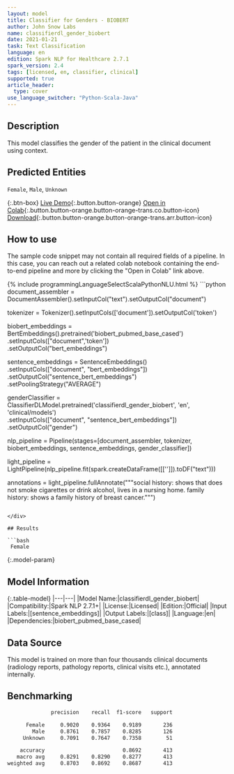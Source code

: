 ```yaml
---
layout: model
title: Classifier for Genders - BIOBERT
author: John Snow Labs
name: classifierdl_gender_biobert
date: 2021-01-21
task: Text Classification
language: en
edition: Spark NLP for Healthcare 2.7.1
spark_version: 2.4
tags: [licensed, en, classifier, clinical]
supported: true
article_header:
  type: cover
use_language_switcher: "Python-Scala-Java"
---
```


## Description

This model classifies the gender of the patient in the clinical document using context.

## Predicted Entities

`Female`, `Male`, `Unknown`

{:.btn-box}
[Live Demo](https://demo.johnsnowlabs.com/healthcare/CLASSIFICATION_GENDER/){:.button.button-orange}
[Open in Colab](https://colab.research.google.com/github/JohnSnowLabs/spark-nlp-workshop/blob/master/tutorials/Certification_Trainings/Healthcare/21_Gender_Classifier.ipynb){:.button.button-orange.button-orange-trans.co.button-icon}
[Download](https://s3.amazonaws.com/auxdata.johnsnowlabs.com/clinical/models/classifierdl_gender_biobert_en_2.7.1_2.4_1611247084544.zip){:.button.button-orange.button-orange-trans.arr.button-icon}

## How to use

The sample code snippet may not contain all required fields of a pipeline. In this case, you can reach out a related colab notebook containing the end-to-end pipeline and more by clicking the "Open in Colab" link above.




<div class="tabs-box" markdown="1">
{% include programmingLanguageSelectScalaPythonNLU.html %}
```python
document_assembler = DocumentAssembler().setInputCol("text").setOutputCol("document")

tokenizer = Tokenizer().setInputCols(['document']).setOutputCol('token')

biobert_embeddings = BertEmbeddings().pretrained('biobert_pubmed_base_cased') \
        .setInputCols(["document",'token'])\
        .setOutputCol("bert_embeddings")

sentence_embeddings = SentenceEmbeddings() \
     .setInputCols(["document", "bert_embeddings"]) \
     .setOutputCol("sentence_bert_embeddings") \
     .setPoolingStrategy("AVERAGE")

genderClassifier = ClassifierDLModel.pretrained('classifierdl_gender_biobert', 'en', 'clinical/models') \
       .setInputCols(["document", "sentence_bert_embeddings"]) \
       .setOutputCol("gender")

nlp_pipeline = Pipeline(stages=[document_assembler, tokenizer, biobert_embeddings, sentence_embeddings, gender_classifier])

light_pipeline = LightPipeline(nlp_pipeline.fit(spark.createDataFrame([['']]).toDF("text")))

annotations = light_pipeline.fullAnnotate("""social history: shows that  does not smoke cigarettes or drink alcohol, lives in a nursing home. family history: shows a family history of breast cancer.""")
```

</div>

## Results

```bash
 Female
```

{:.model-param}
## Model Information

{:.table-model}
|---|---|
|Model Name:|classifierdl_gender_biobert|
|Compatibility:|Spark NLP 2.7.1+|
|License:|Licensed|
|Edition:|Official|
|Input Labels:|[sentence_embeddings]|
|Output Labels:|[class]|
|Language:|en|
|Dependencies:|biobert_pubmed_base_cased|

## Data Source

This model is trained on more than four thousands clinical documents (radiology reports, pathology reports, clinical visits etc.), annotated internally.

## Benchmarking

```bash
              precision    recall  f1-score   support

      Female     0.9020    0.9364    0.9189       236
        Male     0.8761    0.7857    0.8285       126
     Unknown     0.7091    0.7647    0.7358        51

    accuracy                         0.8692       413
   macro avg     0.8291    0.8290    0.8277       413
weighted avg     0.8703    0.8692    0.8687       413

```